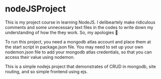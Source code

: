 # nodeJSProject
This is my project course in learning NodeJS. I delibeartely make ridiculous comments and some unnecessary text files in the codes to write down my understanding of how the they work. So, my apologies :see_no_evil:

To run this project, you need a mongodb atlas account and place them at the start script in package.json file. You may need to set up your own nodemon.json file to add your mongodb atlas credentials, so that you can access their value using nodemon.

This is a simple nodejs project that demonstrates of CRUD in mongodb, site routing, and so simple frontend using ejs.